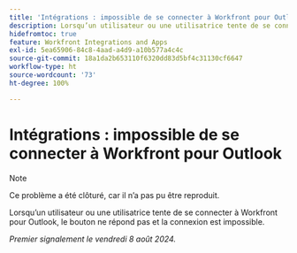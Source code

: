 ```yaml
---
title: 'Intégrations : impossible de se connecter à Workfront pour Outlook'
description: Lorsqu’un utilisateur ou une utilisatrice tente de se connecter à Workfront pour Outlook, le bouton ne répond pas et la connexion est impossible.
hidefromtoc: true
feature: Workfront Integrations and Apps
exl-id: 5ea65906-84c8-4aad-a4d9-a10b577a4c4c
source-git-commit: 18a1da2b653110f6320dd83d5bf4c31130cf6647
workflow-type: ht
source-wordcount: '73'
ht-degree: 100%

---
```


# Intégrations : impossible de se connecter à Workfront pour Outlook

>[!NOTE]
>
>Ce problème a été clôturé, car il n’a pas pu être reproduit.

Lorsqu’un utilisateur ou une utilisatrice tente de se connecter à Workfront pour Outlook, le bouton ne répond pas et la connexion est impossible.

_Premier signalement le vendredi 8 août 2024._
